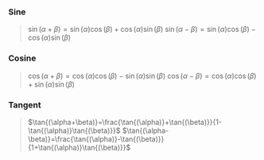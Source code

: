 ### Sine
> $\sin{(\alpha+\beta)}=\sin{(\alpha)}\cos{(\beta)}+\cos{(\alpha)}\sin{(\beta)}$
> $\sin{(\alpha-\beta)}=\sin{(\alpha)}\cos{(\beta)}-\cos{(\alpha)}\sin{(\beta)}$
### Cosine
> $\cos{(\alpha+\beta)}=\cos{(\alpha)}\cos{(\beta)}-\sin{(\alpha)}\sin{(\beta)}$
> $\cos{(\alpha-\beta)}=\cos{(\alpha)}\cos{(\beta)}+\sin{(\alpha)}\sin{(\beta)}$
### Tangent
> $\tan{(\alpha+\beta)}=\frac{\tan{(\alpha)}+\tan{(\beta)}}{1-\tan{(\alpha)}\tan{(\beta)}}$
> $\tan{(\alpha-\beta)}=\frac{\tan{(\alpha)}-\tan{(\beta)}}{1+\tan{(\alpha)}\tan{(\beta)}}$
